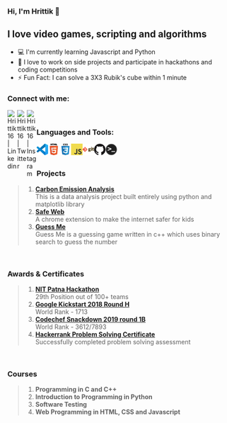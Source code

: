 ### Hi, I'm Hrittik :boy:

## I love video games, scripting and algorithms
- :computer: I'm currently learning Javascript and Python
- :calendar: I love to work on side projects and participate in hackathons and coding competitions
- :zap: Fun Fact: I can solve a 3X3 Rubik's cube within 1 minute

### Connect with me:

[<img align="left" alt="Hrittik16 | Linkedin" width="22px" src="https://cdn.jsdelivr.net/npm/simple-icons@v3/icons/linkedin.svg" />](https://www.linkedin.com/in/Hrittik16)
[<img align="left" alt="Hrittik16 | Twitter" width="22px" src="https://cdn.jsdelivr.net/npm/simple-icons@v3/icons/twitter.svg" />](https://twitter.com/Nikaru16)
[<img align="left" alt="Hrittik16 | Instagram" width="22px" src="https://cdn.jsdelivr.net/npm/simple-icons@v3/icons/instagram.svg" />](https://www.instagram.com/nikaru16/)

<br>

### Languages and Tools:

[<img align="left" alt="Visual Studio Code" width="26px" src="https://raw.githubusercontent.com/github/explore/80688e429a7d4ef2fca1e82350fe8e3517d3494d/topics/visual-studio-code/visual-studio-code.png" />](https://github.com/Hrittik16/Hrittik16.github.io)
[<img align="left" alt="HTML5" width="26px" src="https://raw.githubusercontent.com/github/explore/80688e429a7d4ef2fca1e82350fe8e3517d3494d/topics/html/html.png" />](https://github.com/Hrittik16/Hrittik16.github.io)
[<img align="left" alt="CSS3" width="26px" src="https://raw.githubusercontent.com/github/explore/80688e429a7d4ef2fca1e82350fe8e3517d3494d/topics/css/css.png" />](https://github.com/Hrittik16/Hrittik16.github.io)
[<img align="left" alt="JavaScript" width="26px" src="https://raw.githubusercontent.com/github/explore/80688e429a7d4ef2fca1e82350fe8e3517d3494d/topics/javascript/javascript.png" />](https://github.com/Hrittik16/Hrittik16.github.io)
[<img align="left" alt="Git" width="26px" src="https://raw.githubusercontent.com/github/explore/80688e429a7d4ef2fca1e82350fe8e3517d3494d/topics/git/git.png" />](https://github.com/Hrittik16/Hrittik16.github.io)
[<img align="left" alt="GitHub" width="26px" src="https://raw.githubusercontent.com/github/explore/78df643247d429f6cc873026c0622819ad797942/topics/github/github.png" />](https://github.com/Hrittik16/Hrittik16.github.io)
[<img align="left" alt="Terminal" width="26px" src="https://raw.githubusercontent.com/github/explore/80688e429a7d4ef2fca1e82350fe8e3517d3494d/topics/terminal/terminal.png" />](https://github.com/Hrittik16/Hrittik16.github.io)

<br>
<br>

### Projects

> 1. [**Carbon Emission Analysis**](https://github.com/Hrittik16/Carbon-Emission-Analysis)<br>
This is a data analysis project built entirely using python and matplotlib library
>2. [**Safe Web**](https://github.com/Hrittik16/SafeWeb)<br>
A chrome extension to make the internet safer for kids
> 3. [**Guess Me**](https://github.com/Hrittik16/Guess-Me)<br>
Guess Me is a guessing game written in c++ which uses binary search to guess the number

<br>

### Awards & Certificates

> 1. [**NIT Patna Hackathon**](https://drive.google.com/file/d/1vncNxRg0N1TzpE-rNnVC5qcNCbFCnd6g/view)<br>
29th Position out of 100+ teams
> 2. [**Google Kickstart 2018 Round H**](https://codingcompetitions.withgoogle.com/kickstart/certificate/summary/0000000000050e00)<br>
World Rank - 1713
> 3. [**Codechef Snackdown 2019 round 1B**](https://www.codechef.com/certificates/public/cd6414a)<br>
World Rank - 3612/7893
> 4. [**Hackerrank Problem Solving Certificate**](https://www.hackerrank.com/certificates/2421172a7e53)<br>
Successfully completed problem solving assessment

<br>

### Courses

> 1. **Programming in C and C++**
> 2. **Introduction to Programming in Python**
> 3. **Software Testing**
> 4. **Web Programming in HTML, CSS and Javascript**
